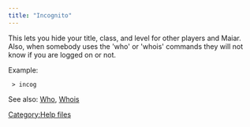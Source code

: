 ```yaml
---
title: "Incognito"
---
```


This lets you hide your title, class, and level for other players and
Maiar. Also, when somebody uses the 'who' or 'whois' commands they will
not know if you are logged on or not.

Example:

` > incog`

See also: [Who](Who "wikilink"), [Whois](Whois "wikilink")

[Category:Help files](Category:Help_files "wikilink")